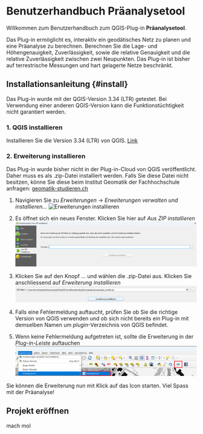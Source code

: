 # Benutzerhandbuch Präanalysetool

Willkommen zum Benutzerhandbuch zum QGIS-Plug-in **Präanalysetool**.

Das Plug-in ermöglicht es, interaktiv ein geodätisches Netz zu planen und eine Präanalyse zu berechnen. Berechnen Sie die Lage- und Höhengenauigkeit, Zuverlässigkeit, sowie die relative Genauigkeit und die relative Zuverlässigkeit zwischen zwei Neupunkten. Das Plug-in ist bisher auf terrestrische Messungen und hart gelagerte Netze beschränkt.

## Installationsanleitung {#install}

Das Plug-in wurde mit der QGIS-Version 3.34 (LTR) getestet. Bei Verwendung einer anderen QGIS-Version kann die Funktionstüchtigkeit nicht garantiert werden.

### 1. QGIS installieren

Installieren Sie die Version 3.34 (LTR) von QGIS. [Link](https://download.qgis.org/downloads/QGIS-OSGeo4W-3.34.4-1.msi)

### 2. Erweiterung installieren

Das Plug-in wurde bisher nicht in der Plug-in-Cloud von QGIS veröffentlicht. Daher muss es als .zip-Datei installiert werden. Falls Sie diese Datei nicht besitzen, könne Sie diese beim Institut Geomatik der Fachhochschule anfragen: [geomatik-studieren.ch](https://geomatik-studieren.ch)

1. Navigieren Sie zu _Erweiterungen_ → _Erweiterungen verwalten und installieren..._
 ![Erweiterungen installieren](install/install_add_plugin.png)

2. Es öffnet sich ein neues Fenster. Klicken Sie hier auf _Aus ZIP installieren_
![Aus ZIP installieren](./images/install/install_from_zip.png)

3. Klicken Sie auf den Knopf _..._ und wählen die .zip-Datei aus. Klicken Sie anschliessend auf _Erweiterung installieren_
![Erweiterung installieren](_includes/install_install_plugin.png)

4. Falls eine Fehlermeldung auftaucht, prüfen Sie ob Sie die richtige Version von QGIS verwenden und ob sich nicht bereits ein Plug-in mit demselben Namen um _plugin_-Verzeichnis von QGIS befindet.
5. Wenn keine Fehlermeldung aufgetreten ist, sollte die Erweiterung in der _Plug-in-Leiste_ auftauchen
![Plug-in erfolgreich installiert](<_includes/install_installed.png>)

Sie können die Erweiterung nun mit Klick auf das Icon starten. Viel Spass mit der Präanalyse!

## Projekt eröffnen

mach mol
